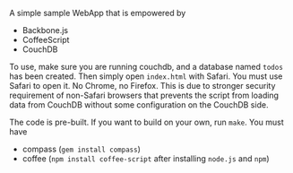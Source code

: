 A simple sample WebApp that is empowered by

- Backbone.js
- CoffeeScript
- CouchDB

To use, make sure you are running couchdb, and a database named `todos` has
been created. Then simply open `index.html` with Safari. You must use Safari to
open it. No Chrome, no Firefox. This is due to stronger security requirement of
non-Safari browsers that prevents the script from loading data from CouchDB
without some configuration on the CouchDB side.

The code is pre-built. If you want to build on your own, run `make`. You must
have

- compass (`gem install compass`)
- coffee (`npm install coffee-script` after installing `node.js` and `npm`)

